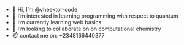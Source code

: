 - 👋 Hi, I’m @vheektor-code
- 👀 I’m interested in learning programming with respect to quantum
- 🌱 I’m currently learning web basics
- 💞️ I’m looking to collaborate on on computational chemistry
- 📫 contact me on: +2348166440377
